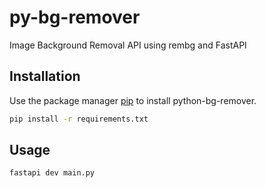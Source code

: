 # py-bg-remover

Image Background Removal API using rembg and FastAPI

## Installation

Use the package manager [pip](https://pip.pypa.io/en/stable/) to install python-bg-remover.

```bash
pip install -r requirements.txt
```

## Usage

```bash
fastapi dev main.py
```
